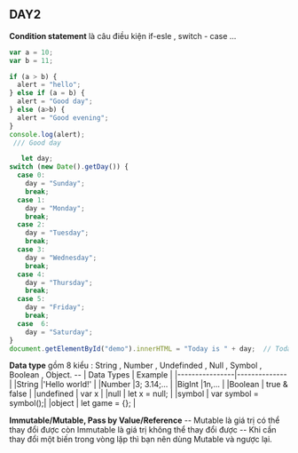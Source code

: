 ## DAY2

**Condition statement** là câu điều kiện if-esle , switch - case ...
```js
var a = 10;
var b = 11;

if (a > b) {
  alert = "hello";
} else if (a = b) {
  alert = "Good day";
} else (a>b) {
  alert = "Good evening";
}
console.log(alert);
 /// Good day
```
```js 
   let day;
switch (new Date().getDay()) {
  case 0:
    day = "Sunday";
    break;
  case 1:
    day = "Monday";
    break;
  case 2:
    day = "Tuesday";
    break;
  case 3:
    day = "Wednesday";
    break;
  case 4:
    day = "Thursday";
    break;
  case 5:
    day = "Friday";
    break;
  case  6:
    day = "Saturday";
}
document.getElementById("demo").innerHTML = "Today is " + day;  // Today is Tuesday
```


**Data type** gồm 8 kiểu : String , Number , Undefinded , Null , Symbol , Boolean , Object.
--  |  Data Types    |     Example      |
    |----------------|--------------    |
    |String	         |'Hello world!'    |
    |Number          |3; 3.14;...       |
    |BigInt          |1n,...            |
    |Boolean         | true & false     |
    |undefined       | var x            |
    |null 			 | let x = null;    |
    |symbol			 |  var symbol = symbol();|
    |object 		 | let game = {};   |

**Immutable/Mutable, Pass by Value/Reference**
    -- Mutable là giá trị có thể thay đổi được còn Immutable là giá trị không thể thay đổi được
    -- Khi cần thay đổi một biến trong vòng lặp thì bạn nên dùng Mutable và ngược lại.
```js


